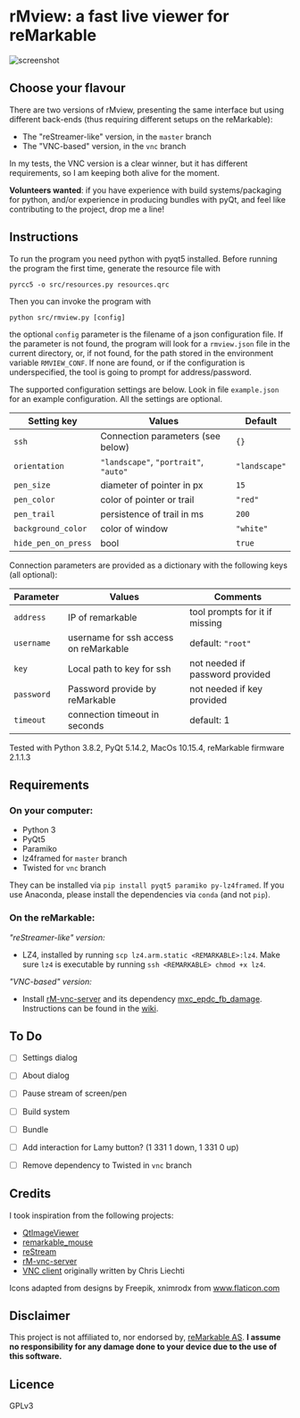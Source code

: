 # rMview: a fast live viewer for reMarkable

![screenshot](https://raw.githubusercontent.com/bordaigorl/rmview/master/screenshot.png)

## Choose your flavour

There are two versions of rMview, presenting the same interface but using different back-ends (thus requiring different setups on the reMarkable):

* The "reStreamer-like" version, in the `master` branch
* The "VNC-based" version, in the `vnc` branch

In my tests, the VNC version is a clear winner, but it has different requirements, so I am keeping both alive for the moment.

**Volunteers wanted**: if you have experience with build systems/packaging for python, and/or experience in producing bundles with pyQt, and feel like contributing to the project, drop me a line!

## Instructions

To run the program you need python with pyqt5 installed.
Before running the program the first time, generate the resource file with

    pyrcc5 -o src/resources.py resources.qrc 

Then you can invoke the program with

    python src/rmview.py [config]

the optional `config` parameter is the filename of a json configuration file.
If the parameter is not found, the program will look for a `rmview.json` file in the current directory, or, if not found, for the path stored in the environment variable `RMVIEW_CONF`.
If none are found, or if the configuration is underspecified, the tool is going to prompt for address/password.

The supported configuration settings are below.
Look in file `example.json` for an example configuration.
All the settings are optional.

| Setting key              | Values                                                  | Default       |
| ------------------------ | ------------------------------------------------------- | ------------- |
| `ssh`                    | Connection parameters (see below)                       | `{}`          |
| `orientation`            | `"landscape"`, `"portrait"`, `"auto"`                   | `"landscape"` |
| `pen_size`               | diameter of pointer in px                               | `15`          |
| `pen_color`              | color of pointer or trail                               | `"red"`       |
| `pen_trail`              | persistence of trail in ms                              | `200`         |
| `background_color`       | color of window                                         | `"white"`     |
| `hide_pen_on_press`      | bool                                                    | `true`        |


Connection parameters are provided as a dictionary with the following keys (all optional):

| Parameter   | Values                                 | Comments                        |
| ----------- | -------------------------------------- | ------------------------------- |
| `address`   | IP of remarkable                       | tool prompts for it if missing  |
| `username`  | username for ssh access on reMarkable  | default: `"root"`               |
| `key`       | Local path to key for ssh              | not needed if password provided |
| `password`  | Password provide by reMarkable         | not needed if key provided      |
| `timeout`   | connection timeout in seconds          | default: 1                      |


Tested with Python 3.8.2, PyQt 5.14.2, MacOs 10.15.4, reMarkable firmware 2.1.1.3

## Requirements

### On your computer:

- Python 3
- PyQt5
- Paramiko
- lz4framed for `master` branch
- Twisted for `vnc` branch

They can be installed via `pip install pyqt5 paramiko py-lz4framed`.
If you use Anaconda, please install the dependencies via `conda` (and not `pip`).

### On the reMarkable:

*"reStreamer-like" version:*

- LZ4, installed by running `scp lz4.arm.static <REMARKABLE>:lz4`.
  Make sure `lz4` is executable by running `ssh <REMARKABLE> chmod +x lz4`.

*"VNC-based" version:*

- Install [rM-vnc-server][vnc] and its dependency [mxc_epdc_fb_damage](https://github.com/peter-sa/mxc_epdc_fb_damage). Instructions can be found in the [wiki](https://github.com/bordaigorl/rmview/wiki/How-to-run-the-VNC-based-version).

## To Do

 - [ ] Settings dialog
 - [ ] About dialog
 - [ ] Pause stream of screen/pen
 - [ ] Build system
 - [ ] Bundle
 - [ ] Add interaction for Lamy button? (1 331 1 down, 1 331 0 up)
 - [ ] Remove dependency to Twisted in `vnc` branch


## Credits

I took inspiration from the following projects:

- [QtImageViewer](https://github.com/marcel-goldschen-ohm/PyQtImageViewer/)
- [remarkable_mouse](https://github.com/Evidlo/remarkable_mouse/)
- [reStream](https://github.com/rien/reStream)
- [rM-vnc-server](https://github.com/peter-sa/rM-vnc-server)
- [VNC client](https://github.com/sibson/vncdotool) originally written by Chris Liechti

Icons adapted from designs by Freepik, xnimrodx from www.flaticon.com


## Disclaimer

This project is not affiliated to, nor endorsed by, [reMarkable AS](https://remarkable.com/).
**I assume no responsibility for any damage done to your device due to the use of this software.**

## Licence

GPLv3

[vnc]: https://github.com/peter-sa/rM-vnc-server

